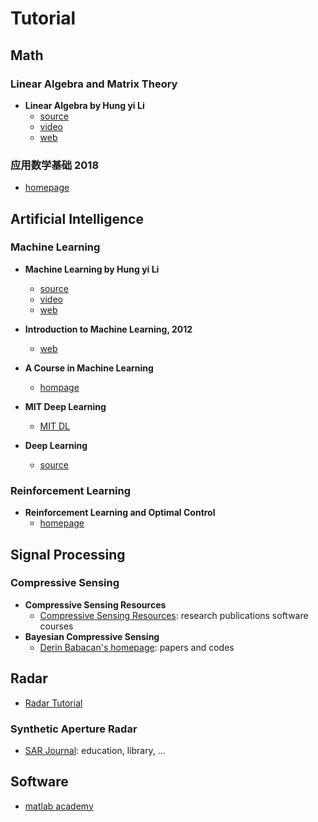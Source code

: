 # Tutorial



## Math

### Linear Algebra and Matrix Theory

- **Linear Algebra by Hung yi Li**
  - [source](https://github.com/datawhalechina/leela-notes)
  - [video](https://www.bilibili.com/video/av64160249)
  - [web](https://datawhalechina.github.io/leela-notes/)

### 应用数学基础 2018

- [homepage](http://resource.pku.edu.cn/index.php?r=course/detail&id=315)




## Artificial Intelligence

### Machine Learning

- **Machine Learning by Hung yi Li**
  - [source](https://github.com/datawhalechina/leeml-notes)
  - [video](https://www.bilibili.com/video/av59538266)
  - [web](https://datawhalechina.github.io/leeml-notes/)


- **Introduction to Machine Learning, 2012**
  - [web](http://cs.brown.edu/courses/cs195-5/spring2012/calendar.html)


- **A Course in Machine Learning**
  - [hompage](http://ciml.info/)

- **MIT Deep Learning**
  - [MIT DL](https://deeplearning.mit.edu/)

- **Deep Learning**
  - [source](https://github.com/glouppe/info8010-deep-learning)


### Reinforcement Learning

- **Reinforcement Learning and Optimal Control**
  - [homepage](http://web.mit.edu/dimitrib/www/RLbook.html)



## Signal Processing

### Compressive Sensing


- **Compressive Sensing Resources**
  - [Compressive Sensing Resources](http://dsp.rice.edu/cs/): research publications software courses 
- **Bayesian Compressive Sensing**
  - [Derin Babacan's homepage](http://www.dbabacan.info/software.html): papers and codes



## Radar

- [Radar Tutorial](https://www.radartutorial.eu/index.en.html)



### Synthetic Aperture Radar

- [SAR Journal](http://syntheticapertureradar.com/): education, library, ...



## Software

- [matlab academy](https://matlabacademy.mathworks.com/)




